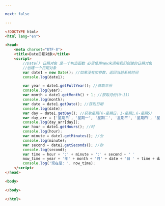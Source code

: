 ```yaml
---

next: false

---
```




<BlogInfo id="235" title="30.Date日期对象" author="白日梦想猿" pv=0 read_times=0 pre_cost_time="0分54秒" category="js学习" tag_list="['js学习']" create_time="2020.08.05 15:00:57" update_time="2020.08.05 15:26:54" />

```html
<!DOCTYPE html>
<html lang="en">

<head>
    <meta charset="UTF-8">
    <title>Date日期对象</title>
    <script>
        //Date() 日期对象 是一个构造函数 必须使用new来调用我们创建的日期对象
        //创建一个日期对象
        var date1 = new Date(); //如果没有加参数，返回当前系统时间
        console.log(date1);

        var year = date1.getFullYear(); //获取年份
        console.log(year);
        var month = date1.getMonth() + 1; //获取月份(0~11)
        console.log(month);
        var date = date1.getDate(); //获取日期
        console.log(date);
        var day = date1.getDay(); //获取星期(0-星期日，1-星期1,6-星期5)
        var day_arr = ['星期日', '星期一', '星期二', '星期三', '星期四', '星期五', '星期六']
        console.log(day_arr[day]);
        var hour = date1.getHours(); //时
        console.log(hour);
        var minute = date1.getMinutes(); //分
        console.log(minute);
        var second = date1.getSeconds(); //秒
        console.log(second);
        var time = hour + ':' + minute + ':' + second + ' '
        now_time = year + '年' + month + '月' + date + '日 ' + time + day_arr[day];
        console.log('现在是: ', now_time);
    </script>
</head>

<body>

</body>

</html>
```



<ActionBox />
